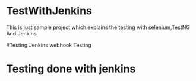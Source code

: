 # TestWithJenkins
This is just sample project which explains the testing with selenium,TestNG And Jenkins 

#Testing Jenkins webhook
Testing
# Testing done with jenkins
